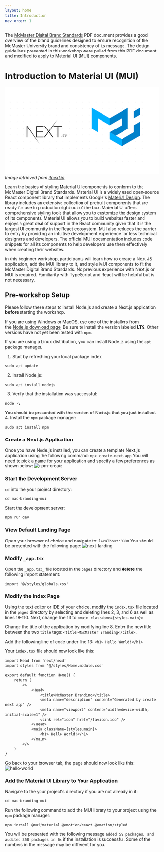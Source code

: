 ```yaml
---
layout: home
title: Introduction
nav_order: 1
---
```


The [McMaster Digital Brand Standards](https://brand.mcmaster.ca/app/uploads/2019/04/digital-guidelines.pdf) PDF document provides a good overview of the brand guidelines designed to ensure recognition of the McMaster University brand and consistency of its message. The design guidelines presented in this workshop were pulled from this PDF document and modified to apply to Material UI (MUI) components.

# Introduction to Material UI (MUI)

![NextJS-MUI](assets/img/nextjs-mui.png)_Image retrieved from [itnext.io](https://itnext.io/next-js-with-material-ui-7a7f6485f671)_

Learn the basics of styling Material UI components to conform to the McMaster Digital Brand Standards. Material UI is a widely used open-source React component library that implements Google's [Material Design](https://m2.material.io/). The library includes an extensive collection of prebuilt components that are ready for use in production right out of the box. Material UI offers comprehensive styling tools that allow you to customize the design system of its components. Material UI allows you to build websites faster and enjoys a great deal of support in the React community given that it is the largest UI community in the React ecosystem. MUI also reduces the barrier to entry by providing an intuitive development experience for less technical designers and developers. The official MUI documentation includes code snippets for all its components to help developers use them effectively when creating their websites.

In this beginner workshop, participants will learn how to create a Next JS application, add the MUI library to it, and style MUI components to fit the McMaster Digital Brand Standards. No previous experience with Next.js or MUI is required. Familiarity with TypeScript and React will be helpful but is not necessary.

## Pre-workshop Setup

Please follow these steps to install Node.js and create a Next.js application **before** starting the workshop.

If you are using Windows or MacOS, use one of the installers from the [Node.js download page](https://nodejs.org/en/download/). Be sure to install the version labeled **LTS**. Other versions have not yet been tested with `npm`.

If you are using a Linux distribution, you can install Node.js using the `apt` package manager.
1. Start by refreshing your local package index: 
~~~
sudo apt update
~~~
2. Install Node.js: 
~~~
sudo apt install nodejs
~~~
3. Verify that the installation was successful: 
~~~
node -v
~~~
  You should be presented with the version of Node.js that you just installed.
4. Install the `npm` package manager:
~~~
sudo apt install npm
~~~

### Create a Next.js Application
Once you have Node.js installed, you can create a template Next.js application using the following command:
```npx create-next-app```
You will need to pick a name for your application and specify a few preferences as shown below:
![npm-create](assets/img/npx-create.png)

### Start the Development Server
`cd` into the your project directory: 
~~~
cd mac-branding-mui
~~~
Start the development server:
~~~
npm run dev
~~~

### View Default Landing Page
Open your browser of choice and navigate to: `localhost:3000`
You should be presented with the following page:
![next-landing](assets/img/next-js-landing.png)

### Modify `_app.tsx`
Open the `_app.tsx_` file located in the `pages` directory and **delete** the following import statement:
~~~
import '@/styles/globals.css'
~~~

### Modify the Index Page
Using the text editor or IDE of your choice, modify the `index.tsx` file located in the `pages` directory by selecting and deleting lines 2, 3, and 6 as well as lines 18-110. Next, change line 13 to `<main className={styles.main}>` 

Change the title of the application by modifying line 8.
Enter the new title between the two `title` tags: 
`<title>MacMaster Branding</title>`.

Add the following line of code under line 13: 
`<h1> Hello World!</h1>`

Your `index.tsx` file should now look like this:
```
import Head from 'next/head'  
import styles from '@/styles/Home.module.css'  
  
export default function Home() {  
	return (  
		<>  
			<Head>  
				<title>McMaster Branding</title>  
				<meta name="description" content="Generated by create next app" />  
				<meta name="viewport" content="width=device-width, initial-scale=1" />  
				<link rel="icon" href="/favicon.ico" />  
			</Head>  
			<main className={styles.main}>  
				<h1> Hello World!</h1>  
			</main>  
		</>  
	)  
}
```

Go back to your browser tab, the page should now look like this:
![hello-world](assets/img/hello-world.png)

### Add the Material UI Library to Your Application
Navigate to the your project's directory if you are not already in it: 
~~~
cd mac-branding-mui
~~~

Run the following command to add the MUI library to your project using the `npm` package manager: 
~~~
npm install @mui/material @emotion/react @emotion/styled
~~~
You will be presented with the following message `added 59 packages, and audited 358 packages in 6s` if the installation is successful. Some of the numbers in the message may be different for you.
